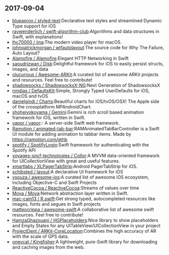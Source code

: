 ## 2017-09-04

* [blueapron / styled-text](https://github.com/blueapron/styled-text):Declarative text styles and streamlined Dynamic Type support for iOS
* [raywenderlich / swift-algorithm-club](https://github.com/raywenderlich/swift-algorithm-club):Algorithms and data structures in Swift, with explanations!
* [lhc70000 / iina](https://github.com/lhc70000/iina):The modern video player for macOS.
* [johnpatrickmorgan / wtfautolayout](https://github.com/johnpatrickmorgan/wtfautolayout):The source code for Why The Failure, Auto Layout?
* [Alamofire / Alamofire](https://github.com/Alamofire/Alamofire):Elegant HTTP Networking in Swift
* [saoudrizwan / Disk](https://github.com/saoudrizwan/Disk):Delightful framework for iOS to easily persist structs, images, and data
* [olucurious / Awesome-ARKit](https://github.com/olucurious/Awesome-ARKit):A curated list of awesome ARKit projects and resources. Feel free to contribute!
* [shadowsocks / ShadowsocksX-NG](https://github.com/shadowsocks/ShadowsocksX-NG):Next Generation of ShadowsocksX
* [nmdias / DefaultsKit](https://github.com/nmdias/DefaultsKit):Simple, Strongly Typed UserDefaults for iOS, macOS and tvOS
* [danielgindi / Charts](https://github.com/danielgindi/Charts):Beautiful charts for iOS/tvOS/OSX! The Apple side of the crossplatform MPAndroidChart.
* [shoheiyokoyama / Gemini](https://github.com/shoheiyokoyama/Gemini):Gemini is rich scroll based animation framework for iOS, written in Swift.
* [vapor / vapor](https://github.com/vapor/vapor):💧 A server-side Swift web framework.
* [Ramotion / animated-tab-bar](https://github.com/Ramotion/animated-tab-bar):RAMAnimatedTabBarController is a Swift UI module for adding animation to tabbar items. Made by https://ramotion.com/gthb
* [spotify / SpotifyLogin](https://github.com/spotify/SpotifyLogin):Swift framework for authenticating with the Spotify API
* [voyages-sncf-technologies / Collor](https://github.com/voyages-sncf-technologies/Collor):A MVVM data-oriented framework for UICollectionView with great and useful features.
* [xmartlabs / XLPagerTabStrip](https://github.com/xmartlabs/XLPagerTabStrip):Android PagerTabStrip for iOS.
* [schibsted / layout](https://github.com/schibsted/layout):A declarative UI framework for iOS
* [vsouza / awesome-ios](https://github.com/vsouza/awesome-ios):A curated list of awesome iOS ecosystem, including Objective-C and Swift Projects
* [ReactiveCocoa / ReactiveCocoa](https://github.com/ReactiveCocoa/ReactiveCocoa):Streams of values over time
* [Moya / Moya](https://github.com/Moya/Moya):Network abstraction layer written in Swift.
* [mac-cain13 / R.swift](https://github.com/mac-cain13/R.swift):Get strong typed, autocompleted resources like images, fonts and segues in Swift projects
* [matteocrippa / awesome-swift](https://github.com/matteocrippa/awesome-swift):A collaborative list of awesome swift resources. Feel free to contribute!
* [HamzaGhazouani / HGPlaceholders](https://github.com/HamzaGhazouani/HGPlaceholders):Nice library to show placeholders and Empty States for any UITableView/UICollectionView in your project
* [ProjectDent / ARKit-CoreLocation](https://github.com/ProjectDent/ARKit-CoreLocation):Combines the high accuracy of AR with the scale of GPS data.
* [onevcat / Kingfisher](https://github.com/onevcat/Kingfisher):A lightweight, pure-Swift library for downloading and caching images from the web.
